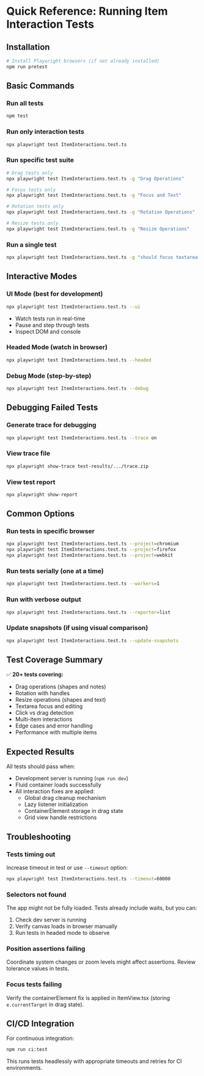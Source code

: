 # Quick Reference: Running Item Interaction Tests

## Installation

```bash
# Install Playwright browsers (if not already installed)
npm run pretest
```

## Basic Commands

### Run all tests

```bash
npm test
```

### Run only interaction tests

```bash
npx playwright test ItemInteractions.test.ts
```

### Run specific test suite

```bash
# Drag tests only
npx playwright test ItemInteractions.test.ts -g "Drag Operations"

# Focus tests only
npx playwright test ItemInteractions.test.ts -g "Focus and Text"

# Rotation tests only
npx playwright test ItemInteractions.test.ts -g "Rotation Operations"

# Resize tests only
npx playwright test ItemInteractions.test.ts -g "Resize Operations"
```

### Run a single test

```bash
npx playwright test ItemInteractions.test.ts -g "should focus textarea when clicking"
```

## Interactive Modes

### UI Mode (best for development)

```bash
npx playwright test ItemInteractions.test.ts --ui
```

- Watch tests run in real-time
- Pause and step through tests
- Inspect DOM and console

### Headed Mode (watch in browser)

```bash
npx playwright test ItemInteractions.test.ts --headed
```

### Debug Mode (step-by-step)

```bash
npx playwright test ItemInteractions.test.ts --debug
```

## Debugging Failed Tests

### Generate trace for debugging

```bash
npx playwright test ItemInteractions.test.ts --trace on
```

### View trace file

```bash
npx playwright show-trace test-results/.../trace.zip
```

### View test report

```bash
npx playwright show-report
```

## Common Options

### Run tests in specific browser

```bash
npx playwright test ItemInteractions.test.ts --project=chromium
npx playwright test ItemInteractions.test.ts --project=firefox
npx playwright test ItemInteractions.test.ts --project=webkit
```

### Run tests serially (one at a time)

```bash
npx playwright test ItemInteractions.test.ts --workers=1
```

### Run with verbose output

```bash
npx playwright test ItemInteractions.test.ts --reporter=list
```

### Update snapshots (if using visual comparison)

```bash
npx playwright test ItemInteractions.test.ts --update-snapshots
```

## Test Coverage Summary

✅ **20+ tests covering:**

- Drag operations (shapes and notes)
- Rotation with handles
- Resize operations (shapes and text)
- Textarea focus and editing
- Click vs drag detection
- Multi-item interactions
- Edge cases and error handling
- Performance with multiple items

## Expected Results

All tests should pass when:

- Development server is running (`npm run dev`)
- Fluid container loads successfully
- All interaction fixes are applied:
    - Global drag cleanup mechanism
    - Lazy listener initialization
    - ContainerElement storage in drag state
    - Grid view handle restrictions

## Troubleshooting

### Tests timing out

Increase timeout in test or use `--timeout` option:

```bash
npx playwright test ItemInteractions.test.ts --timeout=60000
```

### Selectors not found

The app might not be fully loaded. Tests already include waits, but you can:

1. Check dev server is running
2. Verify canvas loads in browser manually
3. Run tests in headed mode to observe

### Position assertions failing

Coordinate system changes or zoom levels might affect assertions. Review tolerance values in tests.

### Focus tests failing

Verify the containerElement fix is applied in ItemView.tsx (storing `e.currentTarget` in drag state).

## CI/CD Integration

For continuous integration:

```bash
npm run ci:test
```

This runs tests headlessly with appropriate timeouts and retries for CI environments.
